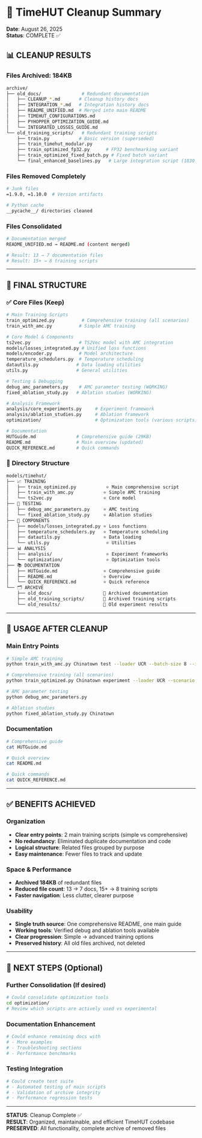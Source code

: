 # 🧹 TimeHUT Cleanup Summary

**Date**: August 26, 2025  
**Status**: COMPLETE ✅

## 📊 **CLEANUP RESULTS**

### Files Archived: 184KB
```bash
archive/
├── old_docs/               # Redundant documentation
│   ├── CLEANUP_*.md       # Cleanup history docs
│   ├── INTEGRATION_*.md   # Integration history docs  
│   ├── README_UNIFIED.md  # Merged into main README
│   ├── TIMEHUT_CONFIGURATIONS.md
│   ├── PYHOPPER_OPTIMIZATION_GUIDE.md
│   └── INTEGRATED_LOSSES_GUIDE.md
└── old_training_scripts/   # Redundant training scripts
    ├── train.py           # Basic version (superseded)
    ├── train_timehut_modular.py
    ├── train_optimized_fp32.py      # FP32 benchmarking variant
    ├── train_optimized_fixed_batch.py # Fixed batch variant
    └── final_enhanced_baselines.py   # Large integration script (1830 lines)
```

### Files Removed Completely
```bash
# Junk files
=1.9.0, =1.10.0  # Version artifacts

# Python cache
__pycache__/ directories cleaned
```

### Files Consolidated
```bash
# Documentation merged
README_UNIFIED.md → README.md (content merged)

# Result: 13 → 7 documentation files
# Result: 15+ → 8 training scripts
```

---

## 🎯 **FINAL STRUCTURE**

### ✅ **Core Files (Keep)**
```bash
# Main Training Scripts
train_optimized.py          # Comprehensive training (all scenarios)
train_with_amc.py          # Simple AMC training

# Core Model & Components  
ts2vec.py                  # TS2Vec model with AMC integration
models/losses_integrated.py # Unified loss functions
models/encoder.py          # Model architecture
temperature_schedulers.py  # Temperature scheduling
datautils.py              # Data loading utilities
utils.py                  # General utilities

# Testing & Debugging
debug_amc_parameters.py    # AMC parameter testing (WORKING)
fixed_ablation_study.py   # Ablation studies (WORKING)

# Analysis Framework
analysis/core_experiments.py     # Experiment framework
analysis/ablation_studies.py     # Ablation framework
optimization/                    # Optimization tools (various scripts)

# Documentation
HUTGuide.md               # Comprehensive guide (29KB)
README.md                 # Main overview (updated)
QUICK_REFERENCE.md        # Quick commands
```

### 📁 **Directory Structure**
```bash
models/timehut/
├── 📈 TRAINING
│   ├── train_optimized.py           ⭐ Main comprehensive script  
│   ├── train_with_amc.py           ⭐ Simple AMC training
│   └── ts2vec.py                   ⭐ Core model
├── 🧪 TESTING  
│   ├── debug_amc_parameters.py     ⭐ AMC testing
│   └── fixed_ablation_study.py     ⭐ Ablation studies
├── 🔧 COMPONENTS
│   ├── models/losses_integrated.py ⭐ Loss functions
│   ├── temperature_schedulers.py   ⭐ Temperature scheduling  
│   ├── datautils.py                ⭐ Data loading
│   └── utils.py                     ⭐ Utilities
├── 📊 ANALYSIS
│   ├── analysis/                    ⭐ Experiment frameworks
│   └── optimization/                ⭐ Optimization tools
├── 📚 DOCUMENTATION
│   ├── HUTGuide.md                 ⭐ Comprehensive guide
│   ├── README.md                   ⭐ Overview
│   └── QUICK_REFERENCE.md          ⭐ Quick reference
└── 🗂️ ARCHIVE
    ├── old_docs/                   📁 Archived documentation
    ├── old_training_scripts/       📁 Archived training scripts
    └── old_results/                📁 Old experiment results
```

---

## 🚀 **USAGE AFTER CLEANUP**

### **Main Entry Points**
```bash
# Simple AMC training
python train_with_amc.py Chinatown test --loader UCR --batch-size 8 --iters 50 --amc-instance 1.0 --eval

# Comprehensive training (all scenarios)
python train_optimized.py Chinatown experiment --loader UCR --scenario amc_only --epochs 100 --amc-instance 1.0

# AMC parameter testing
python debug_amc_parameters.py

# Ablation studies  
python fixed_ablation_study.py Chinatown
```

### **Documentation**
```bash
# Comprehensive guide
cat HUTGuide.md

# Quick overview
cat README.md  

# Quick commands
cat QUICK_REFERENCE.md
```

---

## ✅ **BENEFITS ACHIEVED**

### **Organization**
- **Clear entry points**: 2 main training scripts (simple vs comprehensive)
- **No redundancy**: Eliminated duplicate documentation and code
- **Logical structure**: Related files grouped by purpose
- **Easy maintenance**: Fewer files to track and update

### **Space & Performance**  
- **Archived 184KB** of redundant files
- **Reduced file count**: 13 → 7 docs, 15+ → 8 training scripts
- **Faster navigation**: Less clutter, clearer purpose

### **Usability**
- **Single truth source**: One comprehensive README, one main guide
- **Working tools**: Verified debug and ablation tools available
- **Clear progression**: Simple → advanced training options
- **Preserved history**: All old files archived, not deleted

---

## 🎯 **NEXT STEPS** (Optional)

### **Further Consolidation** (If desired)
```bash
# Could consolidate optimization tools
cd optimization/
# Review which scripts are actively used vs experimental
```

### **Documentation Enhancement**
```bash
# Could enhance remaining docs with
# - More examples
# - Troubleshooting sections  
# - Performance benchmarks
```

### **Testing Integration** 
```bash
# Could create test suite
# - Automated testing of main scripts
# - Validation of archive integrity
# - Performance regression tests  
```

---

**STATUS**: Cleanup Complete ✅  
**RESULT**: Organized, maintainable, and efficient TimeHUT codebase  
**PRESERVED**: All functionality, complete archive of removed files
